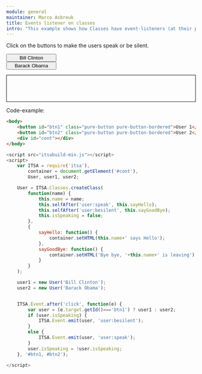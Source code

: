 ```yaml
---
module: general
maintainer: Marco Asbreuk
title: Events listener on classes
intro: "This example shows how Classes have event-listeners (at their prototype). By default, Classes don't have event-emitter method: they need to be set up per Class, or you could emit using ITSA.Event.emit(). If we would have used the after-listener, then both instances would react on the <b>president.*</b>-events. Because we listen through the <b>selfAfter</b>-events (only for Class-instances), we make sure the instance reacts only when e.target equals itself."
---
```


<style type="text/css">
    #btn1, #btn2 {
        display: block;
        min-width: 10em;
    }
    #cont {
        border: solid 1px #000;
        padding: 1em;
        min-width: 10em;
        min-height: 3em;
        display: block;
        margin-top: 1em;
    }
</style>

Click on the buttons to make the users speak or be silent.

<button id="btn1" class="pure-button pure-button-bordered">Bill Clinton</button>
<button id="btn2" class="pure-button pure-button-bordered">Barack Obama</button>

<div id="cont"></div>


<p class="spaced">Code-example:</p>

```html
<body>
    <button id="btn1" class="pure-button pure-button-bordered">User 1</button>
    <button id="btn2" class="pure-button pure-button-bordered">User 2</button>
    <div id="cont"></div>
</body>
```

```js
<script src="itsabuild-min.js"></script>
<script>
    var ITSA = require('itsa'),
        container = document.getElement('#cont'),
        User, user1, user2;

    User = ITSA.Classes.createClass(
        function(name) {
            this.name = name;
            this.selfAfter('user:speak', this.sayHello);
            this.selfAfter('user:besilent', this.sayGoodBye);
            this.isSpeaking = false;
        },
        {
            sayHello: function() {
                container.setHTML(this.name+' says Hello');
            },
            sayGoodBye: function() {
                container.setHTML('Bye bye, '+this.name+' is leaving');
            }
        }
    );

    user1 = new User('Bill Clinton');
    user2 = new User('Barack Obama');


    ITSA.Event.after('click', function(e) {
        var user = (e.target.getId()==='btn1') ? user1 : user2;
        if (user.isSpeaking) {
            ITSA.Event.emit(user, 'user:besilent');
        }
        else {
            ITSA.Event.emit(user, 'user:speak');
        }
        user.isSpeaking = !user.isSpeaking;
    }, '#btn1, #btn2');

</script>
```

<script src="../../dist/itsabuild-min.js"></script>
<script>
    var ITSA = require('itsa'),
        container = document.getElement('#cont'),
        User, user1, user2;

    User = ITSA.Classes.createClass(
        function(name) {
            this.name = name;
            this.selfAfter('president:speak', this.sayHello);
            this.selfAfter('president:besilent', this.sayGoodBye);
            this.isSpeaking = false;
        },
        {
            sayHello: function() {
                container.setHTML(this.name+' says Hello');
            },
            sayGoodBye: function() {
                container.setHTML('Bye bye, '+this.name+' is leaving');
            }
        }
    );

    User.mergePrototypes(ITSA.Event.Emitter('president'));

    user1 = new User('Bill Clinton');
    user2 = new User('Barack Obama');

    ITSA.Event.after('click', function(e) {
        var user = (e.target.getId()==='btn1') ? user1 : user2;
        if (user.isSpeaking) {
            user.emit('besilent');
        }
        else {
            user.emit('speak');
        }
        user.isSpeaking = !user.isSpeaking;
    }, '#btn1, #btn2');

</script>
